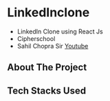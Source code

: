 # LinkedInclone

- LinkedIn Clone using React Js 
- Cipherschool 
- Sahil Chopra Sir [Youtube](https://www.youtube.com/watch?v=3ht229qyBjc&list=LL&index=3&t=14440s&ab_channel=SahilChopra)

## About The Project


## Tech Stacks Used

